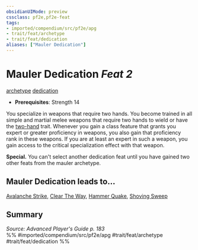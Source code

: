 ```yaml
---
obsidianUIMode: preview
cssclass: pf2e,pf2e-feat
tags:
- imported/compendium/src/pf2e/apg
- trait/feat/archetype
- trait/feat/dedication
aliases: ["Mauler Dedication"]
---
```

# Mauler Dedication  *Feat 2*  
[archetype](archetype.md)  [dedication](dedication.md)  

- **Prerequisites**: Strength 14

You specialize in weapons that require two hands. You become trained in all simple and martial melee weapons that require two hands to wield or have the [two-hand](two-hand.md) trait. Whenever you gain a class feature that grants you expert or greater proficiency in weapons, you also gain that proficiency rank in these weapons. If you are at least an expert in such a weapon, you gain access to the critical specialization effect with that weapon.

**Special.** You can't select another dedication feat until you have gained two other feats from the mauler archetype.

## Mauler Dedication leads to...

[Avalanche Strike](avalanche-strike-apg.md), [Clear The Way](clear-the-way-apg.md), [Hammer Quake](hammer-quake-apg.md), [Shoving Sweep](shoving-sweep-apg.md)

## Summary

*Source: Advanced Player's Guide p. 183*  
%% #imported/compendium/src/pf2e/apg #trait/feat/archetype #trait/feat/dedication %%
